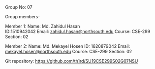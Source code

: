 Group No: 07

Group members-

Member 1: 
Name: Md. Zahidul Hasan  
ID:1510942042
Email: zahidul.hasan@northsouth.edu
Course: CSE-299
Section: 02

Member 2:
Name: Md. Mekayel Hosen 
ID: 1620879042
Email: mekayel.hosen@northsouth.edu
Course: CSE-299
Section: 02


Git repository:  https://github.com/th1rd/SU19CSE299S02G07NSU
